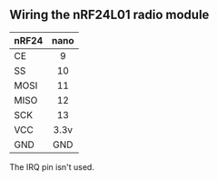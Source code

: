## Wiring the nRF24L01 radio module

| nRF24 | nano|
|:------|:---:|
|CE     |   9 |
|SS     |  10 |
|MOSI   |  11 |
|MISO   |  12 |
|SCK    |  13 |
|VCC    | 3.3v|
|GND    | GND |

The IRQ pin isn't used.
